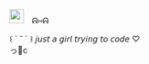 <img src="https://i.imgur.com/uC02KxH.png" width="auto" height="25">
⠀ᕱ⑅ᕱ  

꒰ ´ ˘ ` ꒱ 𝘫𝘶𝘴𝘵 𝘢 𝘨𝘪𝘳𝘭 𝘵𝘳𝘺𝘪𝘯𝘨 𝘵𝘰 𝘤𝘰𝘥𝘦 ♡  
っ🥛c
